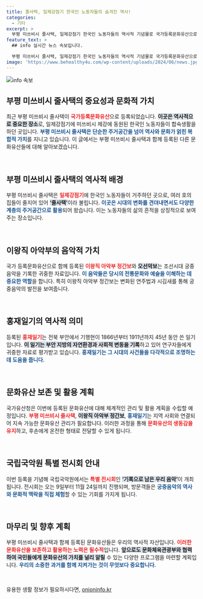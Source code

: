```yaml
---
title: 줄사택, 일제강점기 한국인 노동자들의 숨겨진 역사!
categories:
  - 기타
excerpt: >
  부평 미쓰비시 줄사택, 일제강점기 한국인 노동자들의 역사적 기념물로 국가등록문화유산으로 선정! 궁중음악 자료와 일기까지 다채로운 유산이 함께 등록되며, 특별 전시도 예정. 클릭하고 더 알아보세요!
feature_text: >
  ## info 실시간 뉴스 속보입니다.

  부평 미쓰비시 줄사택, 일제강점기 한국인 노동자들의 역사적 기념물로 국가등록문화유산으로 선정! 궁중음악 자료와 일기까지 다채로운 유산이 함께 등록되며, 특별 전시도 예정. 클릭하고 더 알아보세요!
image: 'https://www.behealthy4u.com/wp-content/uploads/2024/06/news.jpg'
---
```


<p><img src="https://www.behealthy4u.com/wp-content/uploads/2024/06/news.jpg" alt="info 속보" /></p>

<h2 data-ke-size="size26">부평 미쓰비시 줄사택의 중요성과 문화적 가치</h2>

<p data-ke-size="size16">최근 부평 미쓰비시 줄사택이 <b><span style="color: #ee2323;">국가등록문화유산</span></b>으로 등록되었습니다. <b><span style="background-color: #21538527;">이곳은 역사적으로 중요한 장소</span></b>로, 일제강점기에 미쓰비시 제강에 동원된 한국인 노동자들이 합숙생활을 하던 곳입니다. <b><span style="color: #1a5490;">부평 미쓰비시 줄사택은 단순한 주거공간을 넘어 역사와 문화가 얽힌 복합적 가치</span></b>를 지니고 있습니다. 이 글에서는 부평 미쓰비시 줄사택과 함께 등록된 다른 문화유산들에 대해 알아보겠습니다.</p>

<p data-ke-size="size16">&nbsp;</p>

<h2 data-ke-size="size26">부평 미쓰비시 줄사택의 역사적 배경</h2>

<p data-ke-size="size16">부평 미쓰비시 줄사택은 <b><span style="color: #ee2323;">일제강점기</span></b>에 한국인 노동자들이 거주하던 곳으로, 여러 호의 집들이 줄지어 있어 <b><span style="background-color: #21538527;">‘줄사택’</span></b>이라 불립니다. <b><span style="color: #1a5490;">이곳은 시대의 변화를 견뎌내면서도 다양한 계층의 주거공간으로 활용</span></b>되어 왔습니다. 이는 노동자들의 삶의 흔적을 상징적으로 보여주는 장소입니다.</p>

<p data-ke-size="size16">&nbsp;</p>

<h2 data-ke-size="size26">이왕직 아악부의 음악적 가치</h2>

<p data-ke-size="size16">국가 등록문화유산으로 함께 등록된 <b><span style="color: #ee2323;">이왕직 아악부 정간보</span></b>와 <b><span style="background-color: #21538527;">오선악보</span></b>는 조선시대 궁중음악을 기록한 귀중한 자료입니다. <b><span style="color: #1a5490;">이 음악들은 당시의 전통문화와 예술을 이해하는 데 중요한 역할</span></b>을 합니다. 특히 이왕직 아악부 정간보는 변화된 연주법과 시김새를 통해 궁중음악의 발전을 보여줍니다.</p>

<p data-ke-size="size16">&nbsp;</p>

<h2 data-ke-size="size26">홍재일기의 역사적 의미</h2>

<p data-ke-size="size16">등록된 <b><span style="color: #ee2323;">홍재일기</span></b>는 전북 부안에서 기행현이 1866년부터 1911년까지 45년 동안 쓴 일기입니다. <b><span style="background-color: #21538527;">이 일기는 부안 지방의 자연환경과 사회적 변동을 기록</span></b>하고 있어 연구자들에게 귀중한 자료로 평가받고 있습니다. <b><span style="color: #1a5490;">홍재일기는 그 시대의 사건들을 다각적으로 조명하는 데 도움을 줍니다.</span></b></p>

<p data-ke-size="size16">&nbsp;</p>

<h2 data-ke-size="size26">문화유산 보존 및 활용 계획</h2>

<p data-ke-size="size16">국가유산청은 이번에 등록된 문화유산에 대해 체계적인 관리 및 활용 계획을 수립할 예정입니다. <b><span style="color: #ee2323;">부평 미쓰비시 줄사택</span></b>, <b><span style="background-color: #21538527;">이왕직 아악부 정간보</span></b>, <b><span style="color: #1a5490;">홍재일기</span></b>는 지역 사회와 연결되어 지속 가능한 문화유산 관리가 필요합니다. 이러한 과정을 통해 <b><span style="color: #ee2323;">문화유산의 생동감을 유지</span></b>하고, 후손에게 온전한 형태로 전달할 수 있게 됩니다.</p>

<p data-ke-size="size16">&nbsp;</p>

<h2 data-ke-size="size26">국립국악원 특별 전시회 안내</h2>

<p data-ke-size="size16">이번 등록을 기념해 국립국악원에서는 <b><span style="color: #ee2323;">특별 전시회</span></b>인 <b><span style="background-color: #21538527;">‘기록으로 남은 우리 음악’</span></b>이 개최됩니다. 전시회는 오는 9일부터 11월 24일까지 진행되며, 방문객들은 <b><span style="color: #1a5490;">궁중음악의 역사와 문화적 맥락을 직접 체험</span></b>할 수 있는 기회를 가지게 됩니다.</p>

<p data-ke-size="size16">&nbsp;</p>

<h2 data-ke-size="size26">마무리 및 향후 계획</h2>

<p data-ke-size="size16">부평 미쓰비시 줄사택과 함께 등록된 문화유산들은 우리의 역사적 자산입니다. <b><span style="color: #ee2323;">이러한 문화유산을 보존하고 활용하는 노력은 필수적</span></b>입니다. <b><span style="background-color: #21538527;">앞으로도 문화체육관광부와 협력하여 국민들에게 문화유산의 가치를 널리 알릴</span></b> 수 있는 다양한 프로그램을 마련할 계획입니다. <b><span style="color: #1a5490;">우리의 소중한 과거를 함께 지켜가는 것이 무엇보다 중요합니다.</span></b></p>

<p data-ke-size="size16">&nbsp;</p>
유용한 생활 정보가 필요하시다면, <a href="https://onioninfo.kr" rel="dofollow">onioninfo.kr</a>



